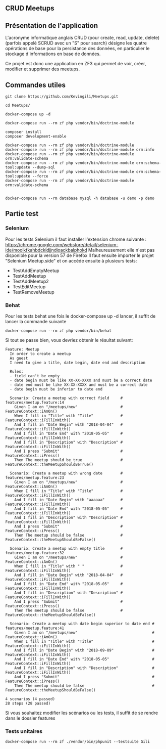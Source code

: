 CRUD Meetups
---------------------------------

## Présentation de l'application

L'acronyme informatique anglais CRUD (pour create, read, update, delete) (parfois appelé SCRUD avec un "S" pour search) désigne les quatre opérations de base pour la persistance des données, en particulier le stockage d'informations en base de données.

Ce projet est donc une application en ZF3 qui permet de voir, créer, modifier et supprimer des meetups.

## Commandes utiles

```
git clone https://github.com/Kevingili/Meetups.git

cd Meetups/

docker-compose up -d

docker-compose run --rm zf php vendor/bin/doctrine-module

composer install
composer development-enable

docker-compose run --rm zf php vendor/bin/doctrine-module
docker-compose run --rm zf php vendor/bin/doctrine-module orm:info
docker-compose run --rm zf php vendor/bin/doctrine-module orm:validate-schema
docker-compose run --rm zf php vendor/bin/doctrine-module orm:schema-tool:update --dump-sql
docker-compose run --rm zf php vendor/bin/doctrine-module orm:schema-tool:update --force
docker-compose run --rm zf php vendor/bin/doctrine-module orm:validate-schema


docker-compose run --rm database mysql -h database -u demo -p demo
```

## Partie test

### Selenium

Pour les tests Selenium il faut installer l'extension chrome suivante : https://chrome.google.com/webstore/detail/selenium-ide/mooikfkahbdckldjjndioackbalphokd
Malheureusement elle n'est pas disponible pour la version 57 de Firefox
Il faut ensuite importer le projet "Selenium Meetup.side" et on accède ensuite à plusieurs tests:
  - TestAddEmptyMeetup
  - TestAddMeetup
  - TestAddMeetup2
  - TestEditMeetup
  - TestRemoveMeetup
  
### Behat

Pour les tests behat une fois le docker-compose up -d lancer, il suffit de lancer la commande suivante
```
docker-compose run --rm zf php vendor/bin/behat
```

Si tout se passe bien, vous devriez obtenir le résultat suivant:
```
Feature: Meetup
  In order to create a meetup
  As guest
  I need to give a title, date begin, date end and description
  
  Rules:
  - field can't be empty
  - date begin must be like XX-XX-XXXX and must be a correct date
  - date end must be like XX-XX-XXXX and must be a correct date
  - date begin must be inferior to date end

  Scenario: Create a meetup with correct field     # features/meetup.feature:14
    Given I am on "/meetups/new"                   # FeatureContext::iAmOn()
    When I fill in "Title" with "Title"            # FeatureContext::iFillInWith()
    And I fill in "Date Begin" with "2018-04-04"   # FeatureContext::iFillInWith()
    And I fill in "Date End" with "2018-05-05"     # FeatureContext::iFillInWith()
    And I fill in "Description" with "Description" # FeatureContext::iFillInWith()
    And I press "Submit"                           # FeatureContext::iPress()
    Then The meetup should be true                 # FeatureContext::theMeetupShouldBeTrue()

  Scenario: Create a meetup with wrong date        # features/meetup.feature:23
    Given I am on "/meetups/new"                   # FeatureContext::iAmOn()
    When I fill in "Title" with "Title"            # FeatureContext::iFillInWith()
    And I fill in "Date Begin" with "aaaaaa"       # FeatureContext::iFillInWith()
    And I fill in "Date End" with "2018-05-05"     # FeatureContext::iFillInWith()
    And I fill in "Description" with "Description" # FeatureContext::iFillInWith()
    And I press "Submit"                           # FeatureContext::iPress()
    Then The meetup should be false                # FeatureContext::theMeetupShouldBeFalse()

  Scenario: Create a meetup with empty title       # features/meetup.feature:32
    Given I am on "/meetups/new"                   # FeatureContext::iAmOn()
    When I fill in "Title" with " "                # FeatureContext::iFillInWith()
    And I fill in "Date Begin" with "2018-04-04"   # FeatureContext::iFillInWith()
    And I fill in "Date End" with "2018-05-05"     # FeatureContext::iFillInWith()
    And I fill in "Description" with "Description" # FeatureContext::iFillInWith()
    And I press "Submit"                           # FeatureContext::iPress()
    Then The meetup should be false                # FeatureContext::theMeetupShouldBeFalse()

  Scenario: Create a meetup with date begin superior to date end # features/meetup.feature:41
    Given I am on "/meetups/new"                                 # FeatureContext::iAmOn()
    When I fill in "Title" with "Title"                          # FeatureContext::iFillInWith()
    And I fill in "Date Begin" with "2018-09-09"                 # FeatureContext::iFillInWith()
    And I fill in "Date End" with "2018-05-05"                   # FeatureContext::iFillInWith()
    And I fill in "Description" with "Description"               # FeatureContext::iFillInWith()
    And I press "Submit"                                         # FeatureContext::iPress()
    Then The meetup should be false                              # FeatureContext::theMeetupShouldBeFalse()

4 scenarios (4 passed)
28 steps (28 passed)
```

Si vous souhaitez modifier les scénarios ou les tests, il suffit de se rendre dans le dossier features

### Tests unitaires
```
docker-compose run --rm zf ./vendor/bin/phpunit --testsuite Gili
```
